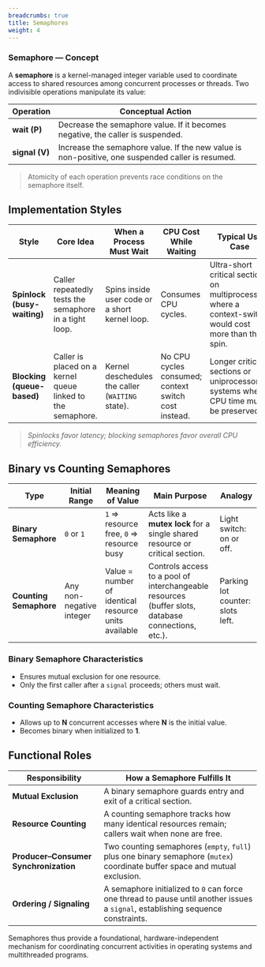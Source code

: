 ```yaml
---
breadcrumbs: true
title: Semaphores
weight: 4
---
```

### Semaphore — Concept

A **semaphore** is a kernel-managed integer variable used to coordinate access to shared resources among concurrent processes or threads.
Two indivisible operations manipulate its value:

| Operation      | Conceptual Action                                                                                |
| -------------- | ------------------------------------------------------------------------------------------------ |
| **wait (P)**   | Decrease the semaphore value. If it becomes negative, the caller is suspended.                   |
| **signal (V)** | Increase the semaphore value. If the new value is non-positive, one suspended caller is resumed. |

> Atomicity of each operation prevents race conditions on the semaphore itself.

## Implementation Styles

| Style                       | Core Idea                                                   | When a Process Must Wait                         | CPU Cost While Waiting                               | Typical Use Case                                                                                       |
| --------------------------- | ----------------------------------------------------------- | ------------------------------------------------ | ---------------------------------------------------- | ------------------------------------------------------------------------------------------------------ |
| **Spinlock (busy-waiting)** | Caller repeatedly tests the semaphore in a tight loop.      | Spins inside user code or a short kernel loop.   | Consumes CPU cycles.                                 | Ultra-short critical sections on multiprocessors where a context-switch would cost more than the spin. |
| **Blocking (queue-based)**  | Caller is placed on a kernel queue linked to the semaphore. | Kernel deschedules the caller (`WAITING` state). | No CPU cycles consumed; context switch cost instead. | Longer critical sections or uniprocessor systems where CPU time must be preserved.                     |

> *Spinlocks favor latency; blocking semaphores favor overall CPU efficiency.*

## Binary vs Counting Semaphores

| Type                   | Initial Range            | Meaning of Value                                     | Main Purpose                                                                                       | Analogy                          |
| ---------------------- | ------------------------ | ---------------------------------------------------- | -------------------------------------------------------------------------------------------------- | -------------------------------- |
| **Binary Semaphore**   | `0` or `1`               | `1` ⇒ resource free, `0` ⇒ resource busy             | Acts like a **mutex lock** for a single shared resource or critical section.                       | Light switch: on or off.         |
| **Counting Semaphore** | Any non-negative integer | Value = number of identical resource units available | Controls access to a pool of interchangeable resources (buffer slots, database connections, etc.). | Parking lot counter: slots left. |

### Binary Semaphore Characteristics

* Ensures mutual exclusion for one resource.
* Only the first caller after a `signal` proceeds; others must wait.

### Counting Semaphore Characteristics

* Allows up to **N** concurrent accesses where **N** is the initial value.
* Becomes binary when initialized to **1**.

## Functional Roles

| Responsibility                        | How a Semaphore Fulfills It                                                                                                      |
| ------------------------------------- | -------------------------------------------------------------------------------------------------------------------------------- |
| **Mutual Exclusion**                  | A binary semaphore guards entry and exit of a critical section.                                                                  |
| **Resource Counting**                 | A counting semaphore tracks how many identical resources remain; callers wait when none are free.                                |
| **Producer–Consumer Synchronization** | Two counting semaphores (`empty`, `full`) plus one binary semaphore (`mutex`) coordinate buffer space and mutual exclusion.      |
| **Ordering / Signaling**              | A semaphore initialized to `0` can force one thread to pause until another issues a `signal`, establishing sequence constraints. |

Semaphores thus provide a foundational, hardware-independent mechanism for coordinating concurrent activities in operating systems and multithreaded programs.

